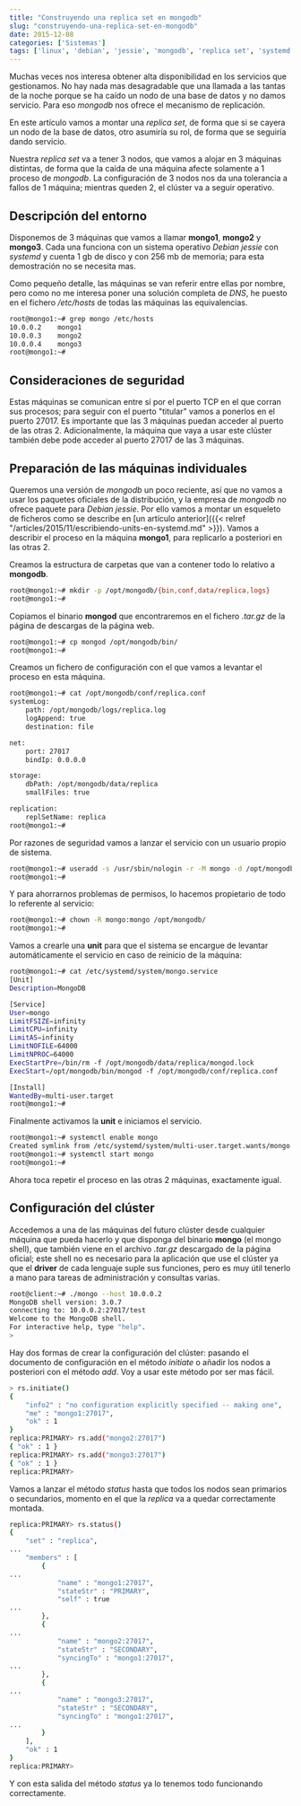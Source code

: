 ```yaml
---
title: "Construyendo una replica set en mongodb"
slug: "construyendo-una-replica-set-en-mongodb"
date: 2015-12-08
categories: ['Sistemas']
tags: ['linux', 'debian', 'jessie', 'mongodb', 'replica set', 'systemd']
---
```


Muchas veces nos interesa obtener alta disponibilidad en los servicios que gestionamos. No hay nada mas desagradable que una llamada a las tantas de la noche porque se ha caído un nodo de una base de datos y no damos servicio. Para eso *mongodb* nos ofrece el mecanismo de replicación.<!--more-->

En este artículo vamos a montar una *replica set*, de forma que si se cayera un nodo de la base de datos, otro asumiría su rol, de forma que se seguiría dando servicio.

Nuestra *replica set* va a tener 3 nodos, que vamos a alojar en 3 máquinas distintas, de forma que la caída de una máquina afecte solamente a 1 proceso de *mongodb*. La configuración de 3 nodos nos da una tolerancia a fallos de 1 máquina; mientras queden 2, el clúster va a seguir operativo.

## Descripción del entorno

Disponemos de 3 máquinas que vamos a llamar **mongo1**, **mongo2** y **mongo3**. Cada una funciona con un sistema operativo *Debian jessie* con *systemd* y cuenta 1 gb de disco y con 256 mb de memoria; para esta demostración no se necesita mas.

Como pequeño detalle, las máquinas se van referir entre ellas por nombre, pero como no me interesa poner una solución completa de *DNS*, he puesto en el fichero */etc/hosts* de todas las máquinas las equivalencias.

```bash
root@mongo1:~# grep mongo /etc/hosts
10.0.0.2	mongo1
10.0.0.3	mongo2
10.0.0.4	mongo3
root@mongo1:~# 
```

## Consideraciones de seguridad

Estas máquinas se comunican entre sí por el puerto TCP en el que corran sus procesos; para seguir con el puerto "titular" vamos a ponerlos en el puerto 27017. Es importante que las 3 máquinas puedan acceder al puerto de las otras 2. Adicionalmente, la máquina que vaya a usar este clúster también debe pode acceder al puerto 27017 de las 3 máquinas.

## Preparación de las máquinas individuales

Queremos una versión de *mongodb* un poco reciente, así que no vamos a usar los paquetes oficiales de la distribución, y la empresa de *mongodb* no ofrece paquete para *Debian jessie*. Por ello vamos a montar un esqueleto de ficheros como se describe en [un artículo anterior]({{< relref "/articles/2015/11/escribiendo-units-en-systemd.md" >}}). Vamos a describir el proceso en la máquina **mongo1**, para replicarlo a posteriori en las otras 2.

Creamos la estructura de carpetas que van a contener todo lo relativo a **mongodb**.

```bash
root@mongo1:~# mkdir -p /opt/mongodb/{bin,conf,data/replica,logs}
root@mongo1:~# 
```

Copiamos el binario **mongod** que encontraremos en el fichero *.tar.gz* de la página de descargas de la página web.

```bash
root@mongo1:~# cp mongod /opt/mongodb/bin/
root@mongo1:~# 
```

Creamos un fichero de configuración con el que vamos a levantar el proceso en esta máquina.

```bash
root@mongo1:~# cat /opt/mongodb/conf/replica.conf
systemLog:
    path: /opt/mongodb/logs/replica.log
    logAppend: true
    destination: file

net:
    port: 27017
    bindIp: 0.0.0.0

storage:
    dbPath: /opt/mongodb/data/replica
    smallFiles: true

replication:
    replSetName: replica
root@mongo1:~# 
```

Por razones de seguridad vamos a lanzar el servicio con un usuario propio de sistema.

```bash
root@mongo1:~# useradd -s /usr/sbin/nologin -r -M mongo -d /opt/mongodb/
root@mongo1:~# 
```

Y para ahorrarnos problemas de permisos, lo hacemos propietario de todo lo referente al servicio:

```bash
root@mongo1:~# chown -R mongo:mongo /opt/mongodb/
root@mongo1:~# 
```

Vamos a crearle una **unit** para que el sistema se encargue de levantar automáticamente el servicio en caso de reinicio de la máquina:

```bash
root@mongo1:~# cat /etc/systemd/system/mongo.service
[Unit]
Description=MongoDB

[Service]
User=mongo
LimitFSIZE=infinity
LimitCPU=infinity
LimitAS=infinity
LimitNOFILE=64000
LimitNPROC=64000
ExecStartPre=/bin/rm -f /opt/mongodb/data/replica/mongod.lock
ExecStart=/opt/mongodb/bin/mongod -f /opt/mongodb/conf/replica.conf

[Install]
WantedBy=multi-user.target
root@mongo1:~# 
```

Finalmente activamos la **unit** e iniciamos el servicio.

```bash
root@mongo1:~# systemctl enable mongo
Created symlink from /etc/systemd/system/multi-user.target.wants/mongo.service to /etc/systemd/system/mongo.service.
root@mongo1:~# systemctl start mongo
root@mongo1:~# 
```

Ahora toca repetir el proceso en las otras 2 máquinas, exactamente igual.

## Configuración del clúster

Accedemos a una de las máquinas del futuro clúster desde cualquier máquina que pueda hacerlo y que disponga del binario **mongo** (el mongo shell), que también viene en el archivo *.tar.gz* descargado de la página oficial; este shell no es necesario para la aplicación que use el clúster ya que el **driver** de cada lenguaje suple sus funciones, pero es muy útil tenerlo a mano para tareas de administración y consultas varias.

```bash
root@client:~# ./mongo --host 10.0.0.2
MongoDB shell version: 3.0.7
connecting to: 10.0.0.2:27017/test
Welcome to the MongoDB shell.
For interactive help, type "help".
> 
```

Hay dos formas de crear la configuración del clúster: pasando el documento de configuración en el método *initiate* o añadir los nodos a posteriori con el método *add*. Voy a usar este método por ser mas fácil.

```bash
> rs.initiate()
{
	"info2" : "no configuration explicitly specified -- making one",
	"me" : "mongo1:27017",
	"ok" : 1
}
replica:PRIMARY> rs.add("mongo2:27017")
{ "ok" : 1 }
replica:PRIMARY> rs.add("mongo3:27017")
{ "ok" : 1 }
replica:PRIMARY> 
```

Vamos a lanzar el método *status* hasta que todos los nodos sean primarios o secundarios, momento en el que la *replica* va a quedar correctamente montada.

```bash
replica:PRIMARY> rs.status()
{
	"set" : "replica",
...
	"members" : [
		{
...
			"name" : "mongo1:27017",
			"stateStr" : "PRIMARY",
			"self" : true
...
		},
		{
...
			"name" : "mongo2:27017",
			"stateStr" : "SECONDARY",
			"syncingTo" : "mongo1:27017",
...
		},
		{
...
			"name" : "mongo3:27017",
			"stateStr" : "SECONDARY",
			"syncingTo" : "mongo1:27017",
...
		}
	],
	"ok" : 1
}
replica:PRIMARY> 
```

Y con esta salida del método *status* ya lo tenemos todo funcionando correctamente.
